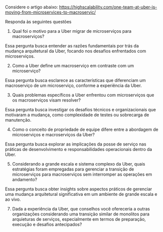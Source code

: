 Considere o artigo abaixo:
https://highscalability.com/one-team-at-uber-is-moving-from-microservices-to-macroservic/

Responda às seguintes questões

1.	Qual foi o motivo para a Uber migrar de microserviços para macroserviços?

Essa pergunta busca entender as razões fundamentais por trás da mudança arquitetural da Uber, focando nos desafios enfrentados com microserviços.

2.	Como a Uber define um macroserviço em contraste com um microserviço?

Essa pergunta busca esclarece as características que diferenciam um macroserviço de um microserviço, conforme a experiência da Uber.

3.	Quais problemas específicos a Uber enfrentou com microserviços que os macroserviços visam resolver?

Essa pergunta busca investigar os desafios técnicos e organizacionais que motivaram a mudança, como complexidade de testes ou sobrecarga de manutenção.

4.	Como o conceito de propriedade de equipe difere entre a abordagem de microserviços e macroserviços da Uber?

Essa pergunta busca explorar as implicações da posse de serviço nas práticas de desenvolvimento e responsabilidades operacionais dentro da Uber.

5.	Considerando a grande escala e sistema complexo da Uber, quais estratégias foram empregadas para gerenciar a transição de microserviços para macroserviços sem interromper as operações em andamento?

Essa pergunta busca obter insights sobre aspectos práticos de gerenciar uma mudança arquitetural significativa em um ambiente de grande escala e ao vivo.

7.	Dada a experiência da Uber, que conselhos você ofereceria a outras organizações considerando uma transição similar de monolitos para arquieturas de serviços, especialmente em termos de preparação, execução e desafios antecipados?


